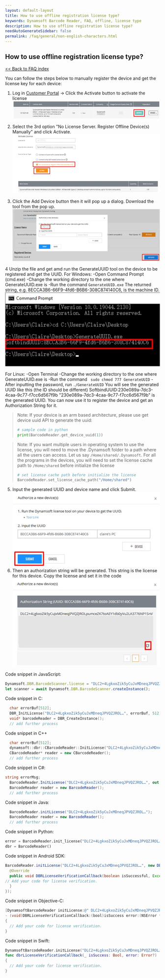 ```yaml
---
layout: default-layout
title: How to use offline registration license type?
keywords: Dynamsoft Barcode Reader, FAQ, offline, license type
description: How to use offline registration license type?
needAutoGenerateSidebar: false
permalink: /faq/general/non-english-characters.html
---
```


## How to use offline registration license type?

[<< Back to FAQ index](index.md)


You can follow the steps below to manually register the device and get the license key for each device:

1. Log in [Customer Portal](https://www.dynamsoft.com/customer/license/fullLicense) -> Click the Activate button to activate the license
![activate](./assets/activate.jpg)


2. Select the 3rd option "No License Server. Register Offline Device(s) Manually" and click Activate.
![offline-activate](./assets/offline-activate.jpg)

3. Click the Add Device button then it will pop up a dialog. Download the tool from the pop up.
![uuid-tool](./assets/uuid-tool.jpg)

4 Unzip the file and get amd run the GenerateUUID tool on the device to be registered and get the UUID.
For Windows:
-Open Command Prompt (cmd.exe)
-Change the working directory to the one where GenerateUUID.exe is
-Run the command `GenerateUUID.exe`
The returned string, e.g. 8ECCA3B6-66F9-4fd6-B6B6-308C874140C6, is the machine ID.
![uuid](./assets/uuid.jpg)


For Linux:
-Open Terminal
-Change the working directory to the one where GenerateUUID.exe is
-Run the command ` sudo chmod 777 GenerateUUID`
-After inputting the password, run `./GenerateUUID`
You will see the generated UUID like this (the ID should be different)
SoftbindUUID:230e089a-7dc3-4caa-9c77-f7cc6d567f9b
"230e089a-7dc3-4caa-9c77-f7cc6d567f9b" is the generated UUID. You can now use it to register the device and get an Authorization String for it.

> Note: If your device is an arm based architecture, please use get device uuid API to generate the uuid: 
> ```python
> # sample code in python
> print(BarcodeReader.get_device_uuid(1))
> ```

> Note: If you want multiple users in operating system to use the license, you will need to move the .Dynamsoft folder to a path where all the users can access. Let us say `/Home/shared/.Dynamsoft`.
> For all the programs in the devices, you will need to set the license cache path to `/Home/shared` before initialize the license
> ```python
> # set license cache path before initialize the license
> BarcodeReader.set_license_cache_path("/Home/shared")
> ```


5. Input the generated UUID and device name and click Submit.
![submit-uuid](./assets/submit-uuid.jpg)
6. Then an authorization string will be generated. This string is the license for this device. Copy the license and set it in the code
![cp-license](./assets/cp-license.jpg)

Code snippet in JavaScript:
```javascript
Dynamsoft.DBR.BarcodeScanner.license = "DLC2+4LgkxoZik5yCuJxMDneqJPVQZJROL…";
let scanner = await Dynamsoft.DBR.BarcodeScanner.createInstance();
```

Code snippet in C:
```C
  char errorBuf[512];
  DBR_InitLicense("DLC2+4LgkxoZik5yCuJxMDneqJPVQZJROL…", errorBuf, 512);
  void* barcodeReader = DBR_CreateInstance();
  // add further process
```
Code snippet in C++
```C++
  char errorBuf[512];
  dynamsoft::dbr::CBarcodeReader::InitLicense("DLC2+4LgkxoZik5yCuJxMDneqJPVQZJROL …", errorBuf, 512);
  CBarcodeReader* reader = new CBarcodeReader();
  // add further process
```
Code snippet in C#:
```C#
string errorMsg;
  BarcodeReader.InitLicense("DLC2+4LgkxoZik5yCuJxMDneqJPVQZJROL…", out errorMsg);
  BarcodeReader reader = new BarcodeReader();
  // add further process
```
Code snippet in Java:
```Java
  BarcodeReader.initLicense("DLC2+4LgkxoZik5yCuJxMDneqJPVQZJROL…");
  BarcodeReader reader = new BarcodeReader();
  // add further process
```
Code snippet in Python:
```Python
error = BarcodeReader.init_license("DLC2+4LgkxoZik5yCuJxMDneqJPVQZJROL…")
dbr = BarcodeReader()
```
Code snippet in Android SDK:
```java
BarcodeReader.initLicense("DLC2+4LgkxoZik5yCuJxMDneqJPVQZJROL…", new DBRLicenseVerificationListener() {
  @Override
  public void DBRLicenseVerificationCallback(boolean isSuccessful, Exception e) {
// Add your code for license verification.
  }
});
```
Code snippet in Objective-C:
```Objective-C
[DynamsoftBarcodeReader initLicense:@" DLC2+4LgkxoZik5yCuJxMDneqJPVQZJROL…" verificationDelegate:self];
- (void)DBRLicenseVerificationCallback:(bool)isSuccess error:(NSError *)error
{
  // Add your code for license verification.
}
```
Code snippet in Swift:
```Swift
DynamsoftBarcodeReader.initLicense("DLC2+4LgkxoZik5yCuJxMDneqJPVQZJROL…", verificationDelegate: self)
func dbrLicenseVerificationCallback(_ isSuccess: Bool, error: Error?)
{
  // Add your code for license verification.
}
```



